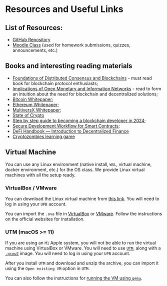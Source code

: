# Resources and Useful Links

## List of Resources:

- [GitHub Repository](https://github.com/CostinCarabas/blockchain-protocols-and-distributed-applications)
- [Moodle Class](https://curs.upb.ro/2024/course/view.php?id=1947) (used for homework submissions, quizzes, announcements, etc.)


## Books and interesting reading materials

- [Foundations of Distributed Consensus and Blockchains](http://elaineshi.com/docs/blockchain-book.pdf) - must read book for blockchain protocol enthusiasts;
- [Implications of Open Monetary and Information Networks](https://www.lynalden.com/open-networks/) - read to form an intuition about the need for blockchain and decentralized solutions;
- [Bitcoin Whitepaper](https://bitcoin.org/bitcoin.pdf);
- [Ethereum Whitepaper](https://ethereum.org/en/whitepaper/);
- [MultiversX Whitepaper](https://files.multiversx.com/multiversx-whitepaper.pdf);
- [State of Crypto](docs/state-of-crypto.pdf)
- [Step by step guide to becoming a blockchain developer in 2024](https://roadmap.sh/blockchain);
- [Secure Development Workflow for Smart Contracts](https://github.com/crytic/building-secure-contracts/blob/master/development-guidelines/workflow.md#secure-development-workflow);
- [DeFi Handbook — Introduction to Decentralized Finance](docs/defi.pdf)
- [Cryptozombies learning game](https://cryptozombies.io/en/multiversx)

## Virtual Machine

You can use any Linux environment (native install, `WSL`, virtual machine, docker environment, etc.) for the OS class.
We provide Linux virtual machines with all the setup ready.

### VirtualBox / VMware

You can download the Linux virtual machine from [this link](https://repository.grid.pub.ro/cs/so/linux-2024/so-vm.ova).
You will need to log in using your `UPB` account.

You can import the `.ova` file in [VirtualBox](https://www.virtualbox.org/) or [VMware](https://www.vmware.com/).
Follow the instructions on the official websites for installation.

### UTM (macOS >= 11)

If you are using an `M1` Apple system, you will not be able to run the virtual machine using VirtualBox or VMware.
You will need to use [`UTM`](https://mac.getutm.app/), along with a [`.qcow2`](https://repository.grid.pub.ro/cs/so/linux-2024/SO-Ubuntu-22-04-03-LTS.utm.zip) image.
You will need to log in using your `UPB` account.

After you install `UTM` and download and unzip the archive, you can import it using the `Open existing VM` option in `UTM`.

You can also follow the instructions for [running the VM using `qemu`](https://github.com/cs-pub-ro/operating-systems/blob/main/util/macos-vm/README.md).